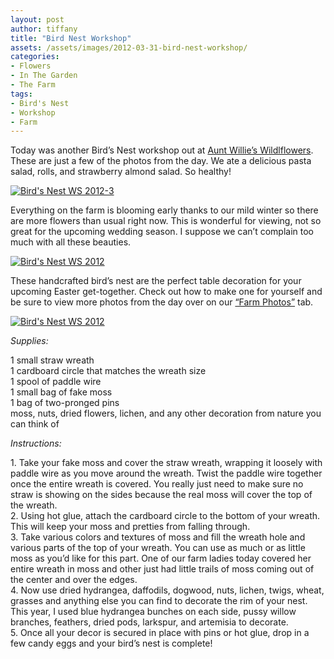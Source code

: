 ```yaml
---
layout: post
author: tiffany
title: "Bird Nest Workshop"
assets: /assets/images/2012-03-31-bird-nest-workshop/
categories: 
- Flowers
- In The Garden
- The Farm
tags: 
- Bird's Nest
- Workshop
- Farm
---
```


Today was another Bird’s Nest workshop out at [Aunt Willie’s Wildlflowers](http://www.auntwillieswildflowers.com). These are just a few of the photos from the day. We ate a delicious pasta salad, rolls, and strawberry almond salad. So healthy!

[![](jekyll_uploads/2012/03/Birds-Nest-WS-20121-001-575x359.jpg "Bird's Nest WS 2012-3")](http://www.sweetpeonies.com/2012/03/bird-nest-workshop/birds-nest-ws-20121-001/)

Everything on the farm is blooming early thanks to our mild winter so there are more flowers than usual right now. This is wonderful for viewing, not so great for the upcoming wedding season. I suppose we can’t complain too much with all these beauties.

[![](jekyll_uploads/2012/03/Birds-Nest-WS-2012-575x359.jpg "Bird's Nest WS 2012")](http://www.sweetpeonies.com/2012/03/bird-nest-workshop/birds-nest-ws-2012/)

These handcrafted bird’s nest are the perfect table decoration for your upcoming Easter get-together. Check out how to make one for yourself and be sure to view more photos from the day over on our [“Farm Photos”](http://www.sweetpeonies.com/farm-photos/) tab.

[![](jekyll_uploads/2012/03/Birds-Nest-WS-20122-575x359.jpg "Bird's Nest WS 2012")](http://www.sweetpeonies.com/2012/03/bird-nest-workshop/birds-nest-ws-20122/)

_Supplies:_

1 small straw wreath  
1 cardboard circle that matches the wreath size  
1 spool of paddle wire  
1 small bag of fake moss  
1 bag of two-pronged pins  
moss, nuts, dried flowers, lichen, and any other decoration from nature you can think of

_Instructions:_

1\. Take your fake moss and cover the straw wreath, wrapping it loosely with paddle wire as you move around the wreath. Twist the paddle wire together once the entire wreath is covered. You really just need to make sure no straw is showing on the sides because the real moss will cover the top of the wreath.  
2\. Using hot glue, attach the cardboard circle to the bottom of your wreath. This will keep your moss and pretties from falling through.  
3\. Take various colors and textures of moss and fill the wreath hole and various parts of the top of your wreath. You can use as much or as little moss as you’d like for this part. One of our farm ladies today covered her entire wreath in moss and other just had little trails of moss coming out of the center and over the edges.  
4\. Now use dried hydrangea, daffodils, dogwood, nuts, lichen, twigs, wheat, grasses and anything else you can find to decorate the rim of your nest. This year, I used blue hydrangea bunches on each side, pussy willow branches, feathers, dried pods, larkspur, and artemisia to decorate.  
5\. Once all your decor is secured in place with pins or hot glue, drop in a few candy eggs and your bird’s nest is complete!